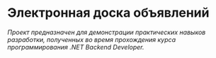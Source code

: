 # Электронная доска объявлений

*Проект предназначен для демонстрации практических навыков разработки, полученных во время прохождения курса программирования .NET Backend Developer.*

<!--## Описание

Электронная доска объявлений предоставляет возможность:
- создавать объявления;
- указывать контакты продающего и категории товара;
- добавлять фотографии к объявлениям;
- осуществлять поиск по ряду параметров.

## Технологический стек

- Микросервисная архитектура; 
- С#, .Net (Net Core), ASP.Net;
- PostgreSQL \ Microsoft SQL Server;
- ORM (Entity Framework Core);
- Rest API;
- Angular;
- JavaScript;
- Redis;
- RabbitMQ;
- Docker; 
- Nginx;
- Gitflow.-->
